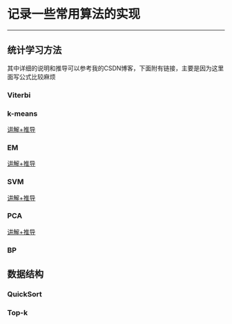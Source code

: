 # 记录一些常用算法的实现
***

## 统计学习方法

其中详细的说明和推导可以参考我的CSDN博客，下面附有链接，主要是因为这里面写公式比较麻烦

### Viterbi

### k-means

[讲解+推导](https://blog.csdn.net/dhj_tsukuba/article/details/110392431)

### EM

[讲解+推导]()

### SVM

[讲解+推导](https://blog.csdn.net/dhj_tsukuba/article/details/111471830)

### PCA

[讲解+推导](https://blog.csdn.net/dhj_tsukuba/article/details/111471830)

### BP

## 数据结构

### QuickSort

### Top-k


